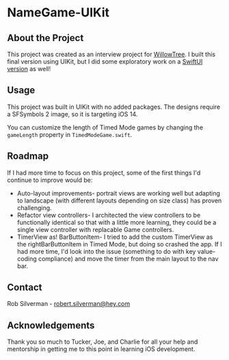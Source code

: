 # NameGame-UIKit

## About the Project

This project was created as an interview project for [WillowTree](https://willowtreeapps.com/). I built this final version using UIKit, but I did some exploratory work on a [SwiftUI version](https://github.com/RobSilverman/NameGame-SwiftUI) as well!

## Usage

This project was built in UIKit with no added packages. The designs require a SFSymbols 2 image, so it is targeting iOS 14.

You can customize the length of Timed Mode games by changing the `gameLength` property in `TimedModeGame.swift`.

## Roadmap

If I had more time to focus on this project, some of the first things I'd continue to improve would be:
* Auto-layout improvements- portrait views are working well but adapting to landscape (with different layouts depending on size class) has proven challenging.
* Refactor view controllers- I architected the view controllers to be functionally identical so that with a little more learning, they could be a single view controller with replacable Game controllers.
* TimerView as! BarButtonItem- I tried to add the custom TimerView as the rightBarButtonItem in Timed Mode, but doing so crashed the app. If I had more time, I'd look into the issue (something to do with key value-coding compliance) and move the timer from the main layout to the nav bar.

## Contact

Rob Silverman - robert.silverman@hey.com

## Acknowledgements

Thank you so much to Tucker, Joe, and Charlie for all your help and mentorship in getting me to this point in learning iOS development. 
